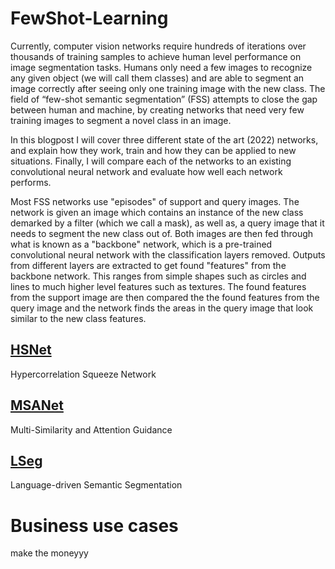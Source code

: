 # FewShot-Learning

Currently, computer vision networks require hundreds of iterations over thousands of training samples to achieve human level performance on image segmentation tasks. Humans only need a few images to recognize any given object (we will call them classes) and are able to segment an image correctly after seeing only one training image with the new class. The field of “few-shot semantic segmentation” (FSS) attempts to close the gap between human and machine, by creating networks that need very few training images to segment a novel class in an image. 

In this blogpost I will cover three different state of the art (2022) networks, and explain how they work, train and how they can be applied to new situations. Finally, I will compare each of the networks to an existing convolutional neural network and evaluate how well each network performs.

Most FSS networks use "episodes" of support and query images. The network is given an image which contains an instance of the new class demarked by a filter (which we call a mask), as well as, a query image that it needs to segment the new class out of. Both images are then fed through what is known as a "backbone" network, which is a pre-trained convolutional neural network with the classification layers removed. Outputs from different layers are extracted to get found "features" from the backbone network. This ranges from simple shapes such as circles and lines to much higher level features such as textures. The found features from the support image are then compared the the found features from the query image and the network finds the areas in the query image that look similar to the new class features.

## [HSNet](docs\Pages\HSNet.html)
Hypercorrelation Squeeze Network

## [MSANet](docs\Pages\MSANet.html)
Multi-Similarity and Attention Guidance

## [LSeg](docs\Pages\LSeg.html)
Language-driven Semantic Segmentation

# Business use cases
make the moneyyy